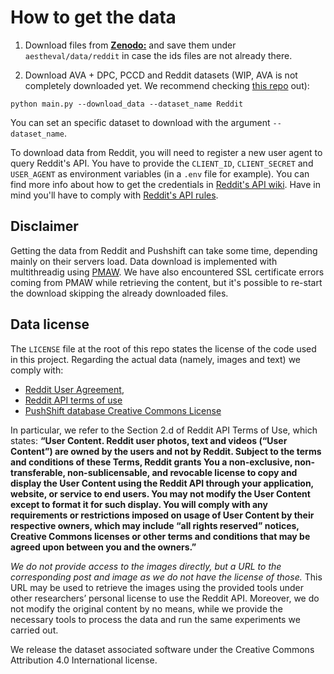 # How to get the data

1. Download files from [__Zenodo:__](https://zenodo.org/record/6985507) and save them under `aestheval/data/reddit` in case the ids files are not already there.

2. Download AVA + DPC, PCCD and Reddit datasets (WIP, AVA is not completely downloaded yet. We recommend checking [this repo](https://github.com/imfing/ava_downloader) out):

```
python main.py --download_data --dataset_name Reddit
```
You can set an specific dataset to download with the argument `--dataset_name`. 

To download data from Reddit, you will need to register a new user agent to query Reddit's API. You have to provide the `CLIENT_ID`, `CLIENT_SECRET` and `USER_AGENT` as environment variables (in a `.env` file for example). You can find more info about how to get the credentials in [Reddit's API wiki](https://github.com/reddit-archive/reddit/wiki/OAuth2-Quick-Start-Example#first-steps). Have in mind you'll have to comply with [Reddit's API rules](https://github.com/reddit-archive/reddit/wiki/API).  

## Disclaimer

Getting the data from Reddit and Pushshift can take some time, depending mainly on their servers load. Data download is implemented with multithreadig using [PMAW](https://github.com/mattpodolak/pmaw). We have also encountered SSL certificate errors coming from PMAW while retrieving the content, but it's possible to re-start the download skipping the already downloaded files.


## Data license

The `LICENSE` file at the root of this repo states the license of the code used in this project. Regarding the actual data (namely, images and text) we comply with:

- [Reddit User Agreement](https://www.redditinc.com/policies/user-agreement/),
- [Reddit API terms of use](https://docs.google.com/a/reddit.com/forms/d/e/1FAIpQLSezNdDNK1-P8mspSbmtC2r86Ee9ZRbC66u929cG2GX0T9UMyw/viewform)
- [PushShift database Creative Commons License](https://zenodo.org/record/3608135\#.Yp3XEXZBw2w)

In particular, we refer to the Section 2.d of Reddit API Terms of Use, which states:
__“User Content. Reddit user photos, text and videos (“User Content”) are owned by the users and not by Reddit. Subject to the terms and conditions of these Terms, Reddit grants You a non-exclusive, non-transferable, non-sublicensable, and revocable license to copy and display the User Content using the Reddit API through your application, website, or service to end users. You may not modify the User Content except to format it for such display. You will comply with any requirements or restrictions imposed on usage of User Content by their respective owners, which may include “all rights reserved” notices, Creative Commons licenses or other terms and conditions that may be agreed upon between you and the owners.”__

*We do not provide access to the images directly, but a URL to the corresponding post and image as we do not have the license of those.* This URL may be used to retrieve the images using the provided tools under other researchers’ personal license to use the Reddit API. Moreover, we do not modify the original content by no means, while we provide the necessary tools to process the data and run the same experiments we carried out. 

We release the dataset associated software under the Creative Commons Attribution 4.0 International license.
